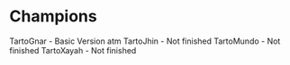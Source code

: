 # Champions

TartoGnar - Basic Version atm
TartoJhin - Not finished
TartoMundo - Not finished
TartoXayah - Not finished
